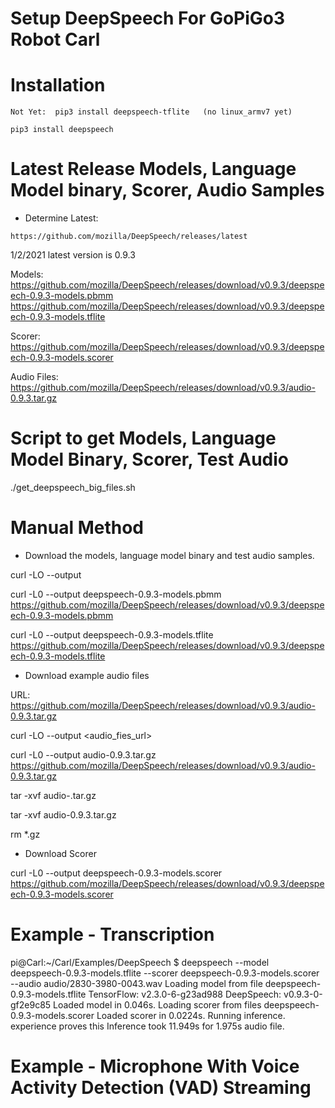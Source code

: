 # Setup DeepSpeech For GoPiGo3 Robot Carl

# Installation
```
Not Yet:  pip3 install deepspeech-tflite   (no linux_armv7 yet)

pip3 install deepspeech
```

# Latest Release Models, Language Model binary, Scorer, Audio Samples

- Determine Latest:
```
https://github.com/mozilla/DeepSpeech/releases/latest
```
1/2/2021 latest version is 0.9.3

Models:
https://github.com/mozilla/DeepSpeech/releases/download/v0.9.3/deepspeech-0.9.3-models.pbmm
https://github.com/mozilla/DeepSpeech/releases/download/v0.9.3/deepspeech-0.9.3-models.tflite

Scorer:
https://github.com/mozilla/DeepSpeech/releases/download/v0.9.3/deepspeech-0.9.3-models.scorer

Audio Files:
https://github.com/mozilla/DeepSpeech/releases/download/v0.9.3/audio-0.9.3.tar.gz


# Script to get Models, Language Model Binary, Scorer, Test Audio
./get_deepspeech_big_files.sh


# Manual Method


- Download the models, language model binary and test audio samples.

curl -LO --output <filename> <url>

curl -L0 --output deepspeech-0.9.3-models.pbmm https://github.com/mozilla/DeepSpeech/releases/download/v0.9.3/deepspeech-0.9.3-models.pbmm

curl -L0 --output deepspeech-0.9.3-models.tflite https://github.com/mozilla/DeepSpeech/releases/download/v0.9.3/deepspeech-0.9.3-models.tflite


- Download example audio files


URL:
https://github.com/mozilla/DeepSpeech/releases/download/v0.9.3/audio-0.9.3.tar.gz

curl -LO --output <filename> <audio_fies_url> 

curl -L0 --output audio-0.9.3.tar.gz https://github.com/mozilla/DeepSpeech/releases/download/v0.9.3/audio-0.9.3.tar.gz

tar -xvf audio-<version>.tar.gz

tar -xvf audio-0.9.3.tar.gz 

rm *.gz

- Download Scorer

curl -L0 --output deepspeech-0.9.3-models.scorer https://github.com/mozilla/DeepSpeech/releases/download/v0.9.3/deepspeech-0.9.3-models.scorer




# Example - Transcription 

pi@Carl:~/Carl/Examples/DeepSpeech $ deepspeech --model deepspeech-0.9.3-models.tflite --scorer deepspeech-0.9.3-models.scorer --audio audio/2830-3980-0043.wav 
Loading model from file deepspeech-0.9.3-models.tflite
TensorFlow: v2.3.0-6-g23ad988
DeepSpeech: v0.9.3-0-gf2e9c85
Loaded model in 0.046s.
Loading scorer from files deepspeech-0.9.3-models.scorer
Loaded scorer in 0.0224s.
Running inference.
experience proves this
Inference took 11.949s for 1.975s audio file.

# Example - Microphone With Voice Activity Detection (VAD) Streaming




